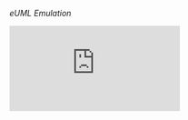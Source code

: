 *eUML Emulation*

![CPP](https://raw.githubusercontent.com/krzysztof-jusiak/msm-lite/master/example/euml_emulation.cpp)

